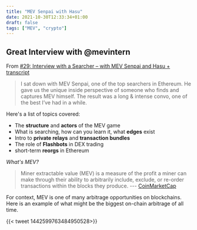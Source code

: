 ```yaml
---
title: "MEV Senpai with Hasu"
date: 2021-10-30T12:33:34+01:00
draft: false
tags: ["MEV", "crypto"]
---
```


## Great Interview with @mevintern

From [#29: Interview with a Searcher – with MEV Senpai and Hasu + transcript](https://uncommoncore.co/29-interview-with-a-searcher-with-mev-senpai-and-hasu/)

> I sat down with MEV Senpai, one of the top searchers in Ethereum. He gave us the unique inside perspective of someone who finds and captures MEV himself. The result was a long & intense convo, one of the best I’ve had in a while.

Here's a list of topics covered:

* The **structure** and **actors** of the MEV game
* What is searching, how can you learn it, what **edges** exist
* Intro to **private relays** and **transaction bundles**
* The role of **Flashbots** in DEX trading
* short-term **reorgs** in Ethereum

*What's MEV?*
> Miner extractable value (MEV) is a measure of the profit a miner can make through their ability to arbitrarily include, exclude, or re-order transactions within the blocks they produce. --- [CoinMarketCap](https://coinmarketcap.com/alexandria/glossary/miner-extractable-value-mev)

For context, MEV is one of many arbitrage opportunities on blockchains. Here is an example of what might be the biggest on-chain arbitrage of all time.

{{< tweet 1442599763484950528>}}
